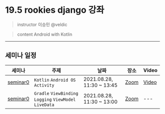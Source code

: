 # 19.5 rookies django 강좌

> instructor 이승민 @veldic

> content Android with Kotlin

---

## 세미나 일정

| 세미나 | 주제 | 날짜 | 장소 | Video |
| --- | --- | --- | --- | --- |
| [seminar0](seminar_0) | `Kotlin` `Android OS` `Activity` | 2021.08.28, 11:30 ~ 13:45 | [Zoom](https://snu-ac-kr.zoom.us/j/9990095624) | [Video](https://youtu.be/orCngfd8_20) |
| [seminar0](seminar_1) | `Gradle` `ViewBinding` `Logging` `ViewModel` `LiveData` | 2021.08.28, 11:30 ~ 13:00 | [Zoom](https://snu-ac-kr.zoom.us/j/9990095624) | --- |